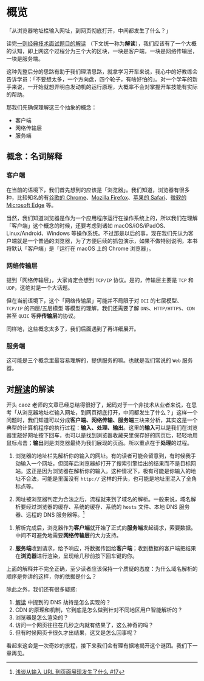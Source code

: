 # 概览

「从浏览器地址栏输入网址，到网页彻底打开，中间都发生了什么？」

读完[一则经典技术面试题目的解读](http://mp.weixin.qq.com/s?__biz=MzI0MjA1Mjg2Ng==&amp;mid=209679438&amp;idx=1&amp;sn=d68c1512ad23f6e164f69bd351a18c62&amp;) （下文统一称为**解读**），我们应该有了一个大概的认知，即上网这个过程分为三个大的区块，一块是客户端，一块是网络传输层，一块是服务端。

这种先整后分的思路有助于我们理清思路，就拿学习开车来说，我心中的好教练会告诉学员：「不要想太多，一个方向盘，四个轮子，有啥好怕的」。对一个学车的新手来说，一开始就想弄明白发动机的运行原理，大概率不会对掌握开车技能有实际的帮助。

那我们先确保理解这三个抽象的概念：

- 客户端
- 网络传输层
- 服务端

## 概念：名词解释

### 客户端

在当前的语境下，我们首先想到的应该是「浏览器」。我们知道，浏览器有很多种，比较知名的有[谷歌的 Chrome]()、[Mozilla Firefox]()、[苹果的 Safari]()、[微软的 Microsoft Edge]() 等。

当然，我们知道浏览器是作为一个应用程序运行在操作系统上的，所以我们在理解「客户端」这个概念的时候，还要考虑到诸如 macOS/iOS/iPadOS、Linux/Android、Windows 等操作系统。不过那是以后的事，现在我们先认为客户端就是一个普通的浏览器，为了方便后续的抓包演示，如果不做特别说明，本书将默认「客户端」是「运行在 macOS 上的 Chrome 浏览器」。

### 网络传输层

提到「网络传输层」，大家肯定会想到 `TCP/IP` 协议。是的，传输层主要是 `TCP` 和 `UDP`，这绝对是一个大话题。

但在当前语境下，这个「网络传输层」可能并不局限于对 `OCI` 的七层模型、`TCP/IP` 的四层/五层模型 等模型的理解，我们还需要了解 `DNS`、`HTTP/HTTPS`、`CDN` 甚至 `QUIC` 等**非传输层**的协议。

同样地，这些概念太多了，我们后面遇到了再详细展开。

### 服务端

这可能是三个概念里最容易理解的，提供服务的嘛。也就是我们常说的 `Web` 服务器。

## 对[解读](http://mp.weixin.qq.com/s?__biz=MzI0MjA1Mjg2Ng==&amp;mid=209679438&amp;idx=1&amp;sn=d68c1512ad23f6e164f69bd351a18c62&amp;)的解读

开头 caoz 老师的文章已经总结得很好了，起码对于一个非技术从业者来说，在思考「从浏览器地址栏输入网址，到网页彻底打开，中间都发生了什么？」这样一个问题时，我们知道可以分成**客户端、网络传输、服务端**三块来分析，其实这是一个典型的计算机程序的执行过程：**输入、处理、输出**。这里的**输入**可以是我们在浏览器里敲好网址按下回车，也可以是找到浏览器收藏夹里保存好的网页后，轻轻地用鼠标点击；**输出**则是浏览器最终为我们展现的页面。所以重点在于**处理**的过程。

1. 浏览器的地址栏先解析你的输入的网址。有的读者可能会留意到，有时候我手动输入一个网址，但回车后浏览器却打开了搜索引擎给出的结果而不是目标网站。这正是因为浏览器在解析你的输入。这种情况下，极有可能是你输入的地址不合法，可能是里面没有 `http://` 这样的开头，也可能是地址里混入了全角标点等。

1. 网址被浏览器判定为合法之后，流程就来到了域名的解析。一般来说，域名解析要经过浏览器的缓存、系统的缓存、系统的 `hosts` 文件、本地 DNS 服务器、远程的 DNS 服务器等。[^dns]

[^dns]: [浅谈从输入 URL 到页面展现发生了什么 #17](https://github.com/yd160513/blog/issues/17)

1. 解析完成后，浏览器作为**客户端**就开始了正式向**服务端**发起请求，索要数据。中间不可避免地需要**网络传输层**的大力支持。

1. **服务端**收到请求，给予响应，将数据传回给**客户端**；收到数据的客户端把结果在**浏览器**进行渲染，呈现给几秒前按下回车键的你。

上面的解释并不完全正确，至少读者应该保持一个质疑的态度：为什么域名解析的顺序是你讲的这样，你的依据是什么？

除此之外，我们还有很多疑惑:

1. [解读](http://mp.weixin.qq.com/s?__biz=MzI0MjA1Mjg2Ng==&amp;mid=209679438&amp;idx=1&amp;sn=d68c1512ad23f6e164f69bd351a18c62&amp;) 中提到的 DNS 劫持是怎么实现的？
1. CDN 的原理和机制，它到底是怎么做到针对不同地区用户智能解析的？
1. 浏览器是怎么渲染的？
1. 访问一个网页往往在几秒之内就有结果了，这么神奇的吗？
1. 但有时候网页卡很久才出结果，这又是怎么回事呢？

看起来这会是一次奇妙的旅程，接下来我们会有理有据地揭开这个谜团。我们下一章再见。
